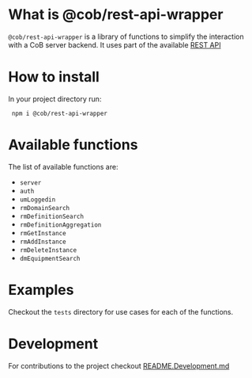 # What is @cob/rest-api-wrapper

`@cob/rest-api-wrapper` is a library of functions to simplify the interaction with a CoB server backend.
It uses part of the available [REST API](https://learning.cultofbits.com/swagger/swagger-ui/#/) 

# How to install

In your project directory run:

```
 npm i @cob/rest-api-wrapper
````

# Available functions

The list of available functions are:
* `server` 
* `auth` 
* `umLoggedin`
* `rmDomainSearch`
* `rmDefinitionSearch`
* `rmDefinitionAggregation`
* `rmGetInstance`
* `rmAddInstance`
* `rmDeleteInstance`
* `dmEquipmentSearch`


# Examples
Checkout the `tests` directory for use cases for each of the functions.

# Development
For contributions to the project checkout [README.Development.md](./README.Development.md)
